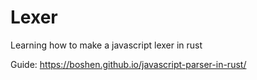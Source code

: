 # Lexer
Learning how to make a javascript lexer in rust

Guide: https://boshen.github.io/javascript-parser-in-rust/